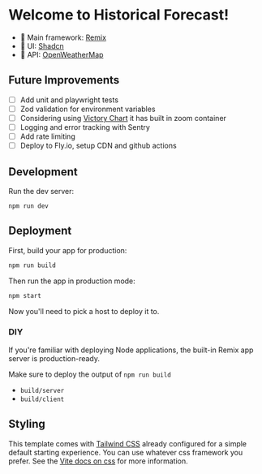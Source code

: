 # Welcome to Historical Forecast!

- 📖 Main framework: [Remix](https://remix.run/docs)
- 📖 UI: [Shadcn](https://ui.shadcn.com/)
- 📖 API: [OpenWeatherMap](https://openweathermap.org/api)

## Future Improvements

- [ ] Add unit and playwright tests
- [ ] Zod validation for environment variables
- [ ] Considering using [Victory Chart](https://commerce.nearform.com/open-source/victory/docs/api/victory-zoom-container) it has built in zoom container
- [ ] Logging and error tracking with Sentry
- [ ] Add rate limiting
- [ ] Deploy to Fly.io, setup CDN and github actions

## Development

Run the dev server:

```shellscript
npm run dev
```

## Deployment

First, build your app for production:

```sh
npm run build
```

Then run the app in production mode:

```sh
npm start
```

Now you'll need to pick a host to deploy it to.

### DIY

If you're familiar with deploying Node applications, the built-in Remix app server is production-ready.

Make sure to deploy the output of `npm run build`

- `build/server`
- `build/client`

## Styling

This template comes with [Tailwind CSS](https://tailwindcss.com/) already configured for a simple default starting experience. You can use whatever css framework you prefer. See the [Vite docs on css](https://vitejs.dev/guide/features.html#css) for more information.
